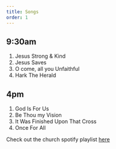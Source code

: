 ```yaml
---
title: Songs
order: 1
---
```


## 9:30am 
1. Jesus Strong & Kind
2. Jesus Saves
3. O come, all you Unfaithful
4. Hark The Herald

## 4pm 
1. God Is For Us
2. Be Thou my Vision
3. It Was Finished Upon That Cross
4. Once For All
   
Check out the church spotify playlist [here](https://open.spotify.com/playlist/3gh0ZKXkJBDbNEnZqJJDXj?si=0908aa3f87544643)

